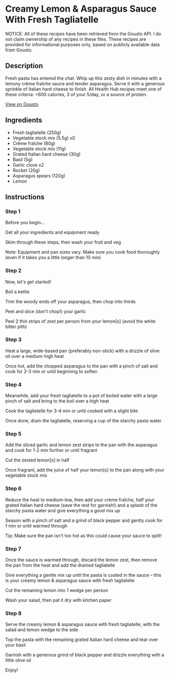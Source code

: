 # Creamy Lemon & Asparagus Sauce With Fresh Tagliatelle

NOTICE: All of these recipes have been retrieved from the Gousto API. I do not claim ownership of any recipes in these files. These recipes are provided for informational purposes only, based on publicly available data from Gousto.

## Description

Fresh pasta has entered the chat. Whip up this zesty dish in minutes with a lemony crème fraîche sauce and tender asparagus. Serve it with a generous sprinkle of Italian hard cheese to finish. All Health Hub recipes meet one of these criteria: <600 calories, 3 of your 5/day, or a source of protein.

[View on Gousto](https://www.gousto.co.uk/recipes/cookbook/btr-creamy-lemon-asparagus-sauce-with-fresh-tagliatelle)

## Ingredients

- Fresh tagliatelle (250g)
- Vegetable stock mix (5.5g) x0
- Crème fraîche (80g)
- Vegetable stock mix (11g)
- Grated Italian hard cheese (30g)
- Basil (5g)
- Garlic clove x2
- Rocket (20g)
- Asparagus spears (120g)
- Lemon

## Instructions


### Step 1

Before you begin...

Get all your ingredients and equipment ready

Skim through these steps, then wash your fruit and veg

Note: Equipment and pan sizes vary. Make sure you cook food thoroughly (even if it takes you a little longer than 10 min)


### Step 2

Now, let's get started!

Boil a kettle

Trim the woody ends off your asparagus, then chop into thirds

Peel and slice (don't chop!) your garlic

Peel 2 thin strips of zest per person from your lemon[s]<span class="text-danger"> </span>(avoid the white bitter pith)


### Step 3

Heat a large, wide-based pan (preferably non-stick) with a drizzle of olive oil over a medium-high heat

Once hot, add the chopped asparagus to the pan with a pinch of salt and cook for 2-3 min or until beginning to soften


### Step 4

Meanwhile, add your fresh tagliatelle to a pot of boiled water with a large pinch of salt and bring to the boil over a high heat

Cook the taglietelle for 3-4 min or until cooked with a slight bite

Once done, drain the tagliatelle, reserving a cup of the starchy pasta water


### Step 5

Add the sliced garlic and lemon zest strips to the pan with the asparagus and cook for 1-2 min further or until fragrant

Cut the zested lemon[s] in half

Once fragrant, add the juice of half your lemon[s] to the pan along with your vegetable stock mix


### Step 6

Reduce the heat to medium-low, then add your crème fraîche, half your grated Italian hard cheese (save the rest for garnish!) and a splash of the starchy pasta water and give everything a good mix up

Season with a pinch of salt and a grind of black pepper and gently cook for 1 min or until warmed through

Tip: Make sure the pan isn't too hot as this could cause your sauce to split!


### Step 7

Once the sauce is warmed through, discard the lemon zest, then remove the pan from the heat and add the drained tagliatelle

Give everything a gentle mix up until the pasta is coated in the sauce – this is your creamy lemon & asparagus sauce with fresh tagliatelle

Cut the remaining lemon into 1 wedge per person

Wash your salad, then pat it dry with kitchen paper

### Step 8

Serve the creamy lemon & asparagus sauce with fresh tagliatelle, with the salad and lemon wedge to the side

Top the pasta with the remaining grated Italian hard cheese and tear over your basil

Garnish with a generous grind of black pepper and drizzle everything with a little olive oil

Enjoy!

